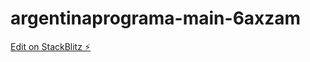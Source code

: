 # argentinaprograma-main-6axzam

[Edit on StackBlitz ⚡️](https://stackblitz.com/edit/argentinaprograma-main-6axzam)